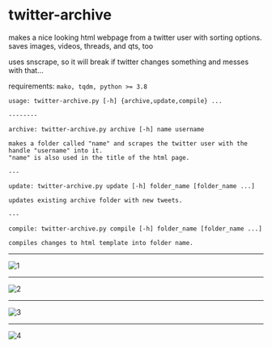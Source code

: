 # twitter-archive

makes a nice looking html webpage from a twitter user with sorting options. saves images, videos, threads, and qts, too

uses snscrape, so it will break if twitter changes something and messes with that...

requirements: `mako, tqdm, python >= 3.8`

	usage: twitter-archive.py [-h] {archive,update,compile} ...

	--------

	archive: twitter-archive.py archive [-h] name username
	
	makes a folder called "name" and scrapes the twitter user with the handle "username" into it.
	"name" is also used in the title of the html page.

	---
	
	update: twitter-archive.py update [-h] folder_name [folder_name ...]
	
	updates existing archive folder with new tweets.
	
	--- 

	compile: twitter-archive.py compile [-h] folder_name [folder_name ...]

	compiles changes to html template into folder name.

---

![1](../extra/screenshots/1.png)

---

![2](../extra/screenshots/2.png)

---

![3](../extra/screenshots/3.png)

---

![4](../extra/screenshots/4.png)
